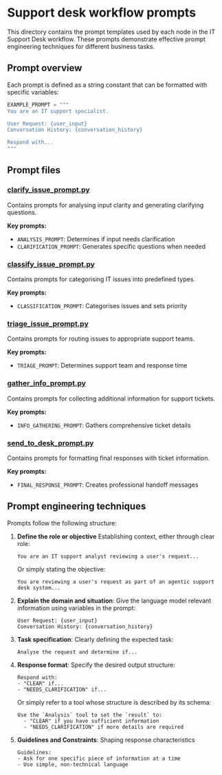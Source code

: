 # Support desk workflow prompts

This directory contains the prompt templates used by each node in the IT Support Desk workflow. These prompts demonstrate effective prompt engineering techniques for different business tasks.

## Prompt overview

Each prompt is defined as a string constant that can be formatted with specific variables:

```python
EXAMPLE_PROMPT = """
You are an IT support specialist.

User Request: {user_input}
Conversation History: {conversation_history}

Respond with...
"""
```

## Prompt files

### [clarify_issue_prompt.py](clarify_issue_prompt.py)

Contains prompts for analysing input clarity and generating clarifying questions.

**Key prompts:**
- `ANALYSIS_PROMPT`: Determines if input needs clarification
- `CLARIFICATION_PROMPT`: Generates specific questions when needed

### [classify_issue_prompt.py](classify_issue_prompt.py)

Contains prompts for categorising IT issues into predefined types.

**Key prompts:**
- `CLASSIFICATION_PROMPT`: Categorises issues and sets priority

### [triage_issue_prompt.py](triage_issue_prompt.py)

Contains prompts for routing issues to appropriate support teams.

**Key prompts:**
- `TRIAGE_PROMPT`: Determines support team and response time

### [gather_info_prompt.py](gather_info_prompt.py)

Contains prompts for collecting additional information for support tickets.

**Key prompts:**
- `INFO_GATHERING_PROMPT`: Gathers comprehensive ticket details

### [send_to_desk_prompt.py](send_to_desk_prompt.py)

Contains prompts for formatting final responses with ticket information.

**Key prompts:**
- `FINAL_RESPONSE_PROMPT`: Creates professional handoff messages

## Prompt engineering techniques

Prompts follow the following structure:

1. **Define the role or objective**
   Establishing context, either through clear role:
   ```
   You are an IT support analyst reviewing a user's request...
   ```

   Or simply stating the objective:
   ```
   You are reviewing a user's request as part of an agentic support desk system...
   ```

2. **Explain the domain and situation**:
   Give the language model relevant information using variables in the prompt:
   ```
   User Request: {user_input}
   Conversation History: {conversation_history}
   ```

3. **Task specification**:
   Clearly defining the expected task:
   ```
   Analyse the request and determine if...
   ```

4. **Response format**:
   Specify the desired output structure:
   ```
   Respond with:
   - "CLEAR" if...
   - "NEEDS_CLARIFICATION" if...
   ```

   Or simply refer to a tool whose structure is described by its schema:
   ```
   Use the `Analysis` tool to set the `result` to:
     - "CLEAR" if you have sufficient information
     - "NEEDS_CLARIFICATION" if more details are required
   ```

5. **Guidelines and Constraints**: Shaping response characteristics
   ```
   Guidelines:
   - Ask for one specific piece of information at a time
   - Use simple, non-technical language
   ```
